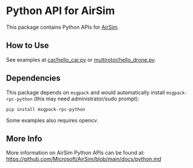 # Python API for AirSim

This package contains Python APIs for [AirSim](https://github.com/microsoft/airsim).

## How to Use
See examples at [car/hello_car.py](https://github.com/Microsoft/AirSim/blob/main/PythonClient/car/hello_car.py) or [multirotor/hello_drone.py](https://github.com/microsoft/AirSim/blob/main/PythonClient/multirotor/hello_drone.py).

## Dependencies
This package depends on `msgpack` and would automatically install `msgpack-rpc-python` (this may need administrator/sudo prompt):
```
pip install msgpack-rpc-python
```

Some examples also requires opencv.

## More Info

More information on AirSim Python APIs can be found at:
https://github.com/Microsoft/AirSim/blob/main/docs/python.md

